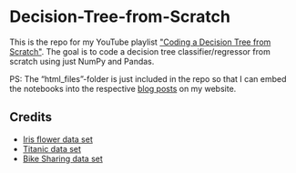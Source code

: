 # Decision-Tree-from-Scratch

This is the repo for my YouTube playlist ["Coding a Decision Tree from Scratch"](https://www.youtube.com/watch?v=y6DmpG_PtN0&list=PLPOTBrypY74xS3WD0G_uzqPjCQfU6IRK-). The goal is to code a decision tree classifier/regressor from scratch using just NumPy and Pandas.

PS: The “html_files”-folder is just included in the repo so that I can embed the notebooks into the respective [blog posts](https://www.sebastian-mantey.com/code-blog/coding-a-decision-tree-from-scratch-python-p1-introduction) on my website.

## Credits
- [Iris flower data set](https://www.kaggle.com/uciml/iris)
- [Titanic data set](https://www.kaggle.com/c/titanic)
- [Bike Sharing data set](https://www.kaggle.com/marklvl/bike-sharing-dataset)
